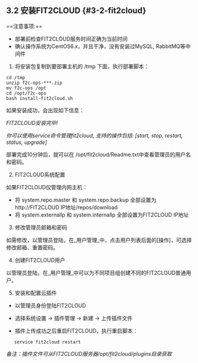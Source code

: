 ## **3.2 安装FIT2CLOUD** {#3-2-fit2cloud}

==注意事项:==

*   部署前检查FIT2CLOUD服务时间正确为当前时间
*   确认操作系统为CentOS6.x，并且干净，没有安装过MySQL, RabbitMQ等中间件

1) 将安装包复制到要部署主机的 /tmp 下面，执行部署脚本：

```
cd /tmp
unzip f2c-ops-***.zip
mv f2c-ops /opt
cd /opt/f2c-ops
bash install-fit2cloud.sh

```

如果安装成功，会出现如下信息：

_FIT2CLOUD安装完毕!_

_你可以使用service命令管理fit2cloud, 支持的操作包括: [start, stop, restart, status, upgrade]_

部署完成10分钟后，就可以在 /opt/fit2cloud/Readme.txt中查看管理员的用户名和密码。

2) FIT2CLOUD系统配置

如果FIT2CLOUD仅管理内网主机：
*   将 system.repo.master 和 system.repo.backup 全部设置为http://FIT2CLOUD IP地址/repos/download
*   将 system.externallp 和 system.internalIp 全部设置为FIT2CLOUD IP地址

3) 修改管理员邮箱和密码

如需修改，以管理员登陆，在_用户管理_中，点击用户列表后面的[操作]，可选择修改邮箱、重置密码。

4) 创建FIT2CLOUD用户

以管理员登陆，在_用户管理_中可以为不同项目组创建不同的FIT2CLOUD普通用户。

5) 安装和配置云插件

 *   以管理员身份登陆FIT2CLOUD
    
 *   选择系统设置 -&gt; 插件管理 -&gt; 新建 -&gt; 上传插件文件
 *   插件上传成功之后重启FIT2CLOUD，执行重启脚本：
 ```
    service fit2cloud restart
 
 ```
 
_备注：插件文件可从FIT2CLOUD服务器/opt/fit2cloud/plugins目录获取_

